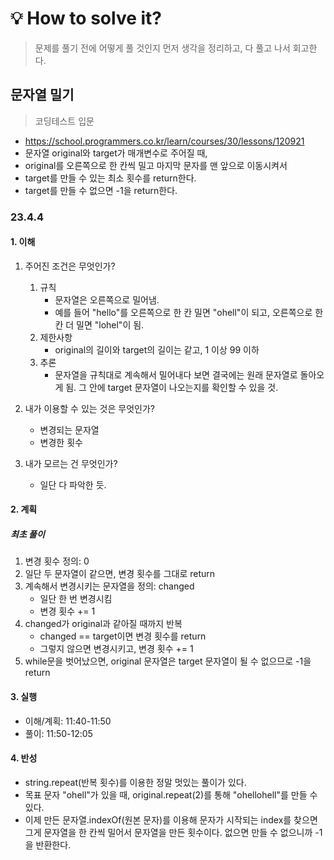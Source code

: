 # 💡 How to solve it?
> 문제를 풀기 전에 어떻게 풀 것인지 먼저 생각을 정리하고, 다 풀고 나서 회고한다.

## 문자열 밀기

> 코딩테스트 입문

- https://school.programmers.co.kr/learn/courses/30/lessons/120921
- 문자열 original와 target가 매개변수로 주어질 때,
- original를 오른쪽으로 한 칸씩 밀고 마지막 문자를 맨 앞으로 이동시켜서
- target를 만들 수 있는 최소 횟수를 return한다.
- target를 만들 수 없으면 -1을 return한다.

### 23.4.4

#### 1. 이해

1. 주어진 조건은 무엇인가?
   1. 규칙
      - 문자열은 오른쪽으로 밀어냄.
      - 예를 들어 "hello"를 오른쪽으로 한 칸 밀면 "ohell"이 되고,
        오른쪽으로 한 칸 더 밀면 "lohel"이 됨. 
   2. 제한사항
      - original의 길이와 target의 길이는 같고, 1 이상 99 이하
   3. 추론
      - 문자열을 규칙대로 계속해서 밀어내다 보면 결국에는 원래 문자열로 돌아오게 됨.
        그 안에 target 문자열이 나오는지를 확인할 수 있을 것.

2. 내가 이용할 수 있는 것은 무엇인가?
   - 변경되는 문자열
   - 변경한 횟수

3. 내가 모르는 건 무엇인가?
   - 일단 다 파악한 듯.

#### 2. 계획

##### 최초 풀이

1. 변경 횟수 정의: 0
2. 일단 두 문자열이 같으면, 변경 횟수를 그대로 return
3. 계속해서 변경시키는 문자열을 정의: changed
   - 일단 한 번 변경시킴
   - 변경 횟수 += 1
4. changed가 original과 같아질 때까지 반복
   - changed == target이면 변경 횟수를 return
   - 그렇지 않으면 변경시키고, 변경 횟수 += 1
5. while문을 벗어났으면, original 문자열은 target 문자열이 될 수 없으므로
   -1을 return

#### 3. 실행

- 이해/계획: 11:40-11:50
- 풀이: 11:50-12:05

#### 4. 반성

- string.repeat(반복 횟수)를 이용한 정말 멋있는 풀이가 있다.
- 목표 문자 "ohell"가 있을 때,
  original.repeat(2)를 통해 "ohellohell"를 만들 수 있다.
- 이제 만든 문자열.indexOf(원본 문자)를 이용해 문자가 시작되는 index를 찾으면
  그게 문자열을 한 칸씩 밀어서 문자열을 만든 횟수이다.
  없으면 만들 수 없으니까 -1을 반환한다.
